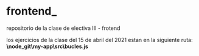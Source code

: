 # frontend_
repositorio de la clase de electiva III - frotend

los ejercicios de la clase del 15 de abril del 2021 estan en la siguiente ruta: **\node_git\my-app\src\bucles.js**
